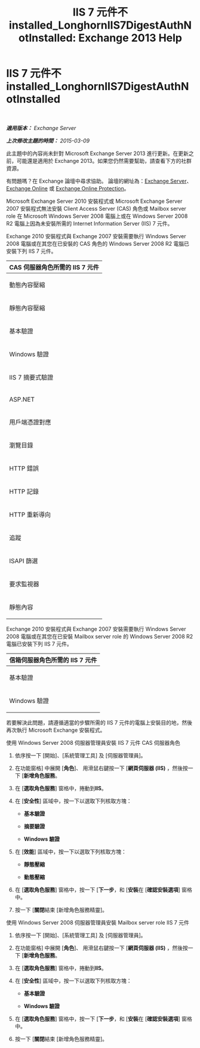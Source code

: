 ﻿---
title: 'IIS 7 元件不 installed_LonghornIIS7DigestAuthNotInstalled: Exchange 2013 Help'
TOCTitle: IIS 7 元件不 installed_LonghornIIS7DigestAuthNotInstalled
ms:assetid: 5c0523d3-f1ba-4197-9c9f-715673dc1436
ms:mtpsurl: https://technet.microsoft.com/zh-tw/library/ms.exch.setupreadiness.longhorniis7digestauthnotinstalled(v=EXCHG.150)
ms:contentKeyID: 50473269
ms.date: 05/21/2018
mtps_version: v=EXCHG.150
ms.translationtype: MT
---

# IIS 7 元件不 installed\_LonghornIIS7DigestAuthNotInstalled

 

_**適用版本：** Exchange Server_

_**上次修改主題的時間：** 2015-03-09_

此主題中的內容尚未針對 Microsoft Exchange Server 2013 進行更新。在更新之前，可能還是適用於 Exchange 2013。如果您仍然需要幫助，請查看下方的社群資源。

有問題嗎？在 Exchange 論壇中尋求協助。 論壇的網址為：[Exchange Server](https://go.microsoft.com/fwlink/p/?linkid=60612)、 [Exchange Online](https://go.microsoft.com/fwlink/p/?linkid=267542) 或 [Exchange Online Protection](https://go.microsoft.com/fwlink/p/?linkid=285351)。

Microsoft Exchange Server 2010 安裝程式或 Microsoft Exchange Server 2007 安裝程式無法安裝 Client Access Server (CAS) 角色或 Mailbox server role 在 Microsoft Windows Server 2008 電腦上或在 Windows Server 2008 R2 電腦上因為未安裝所需的 Internet Information Server (IIS) 7 元件。

Exchange 2010 安裝程式與 Exchange 2007 安裝需要執行 Windows Server 2008 電腦或在其您在已安裝的 CAS 角色的 Windows Server 2008 R2 電腦已安裝下列 IIS 7 元件。


<table>
<colgroup>
<col style="width: 100%" />
</colgroup>
<thead>
<tr class="header">
<th><strong>CAS 伺服器角色所需的 IIS 7 元件</strong></th>
</tr>
</thead>
<tbody>
<tr class="odd">
<td><p>動態內容壓縮</p></td>
</tr>
<tr class="even">
<td><p>靜態內容壓縮</p></td>
</tr>
<tr class="odd">
<td><p>基本驗證</p></td>
</tr>
<tr class="even">
<td><p>Windows 驗證</p></td>
</tr>
<tr class="odd">
<td><p>IIS 7 摘要式驗證</p></td>
</tr>
<tr class="even">
<td><p>ASP.NET</p></td>
</tr>
<tr class="odd">
<td><p>用戶端憑證對應</p></td>
</tr>
<tr class="even">
<td><p>瀏覽目錄</p></td>
</tr>
<tr class="odd">
<td><p>HTTP 錯誤</p></td>
</tr>
<tr class="even">
<td><p>HTTP 記錄</p></td>
</tr>
<tr class="odd">
<td><p>HTTP 重新導向</p></td>
</tr>
<tr class="even">
<td><p>追蹤</p></td>
</tr>
<tr class="odd">
<td><p>ISAPI 篩選</p></td>
</tr>
<tr class="even">
<td><p>要求監視器</p></td>
</tr>
<tr class="odd">
<td><p>靜態內容</p></td>
</tr>
</tbody>
</table>


Exchange 2010 安裝程式與 Exchange 2007 安裝需要執行 Windows Server 2008 電腦或在其您在已安裝 Mailbox server role 的 Windows Server 2008 R2 電腦已安裝下列 IIS 7 元件。


<table>
<colgroup>
<col style="width: 100%" />
</colgroup>
<thead>
<tr class="header">
<th><strong>信箱伺服器角色所需的 IIS 7 元件</strong></th>
</tr>
</thead>
<tbody>
<tr class="odd">
<td><p>基本驗證</p></td>
</tr>
<tr class="even">
<td><p>Windows 驗證</p></td>
</tr>
</tbody>
</table>


若要解決此問題，請遵循適當的步驟所需的 IIS 7 元件的電腦上安裝目的地，然後再次執行 Microsoft Exchange 安裝程式。

使用 Windows Server 2008 伺服器管理員安裝 IIS 7 元件 CAS 伺服器角色

1.  依序按一下 \[開始\]、\[系統管理工具\] 及 \[伺服器管理員\]。

2.  在功能窗格\] 中展開 \[**角色**\]、 用滑鼠右鍵按一下 \[**網頁伺服器 (IIS)** ，然後按一下 \[**新增角色服務**。

3.  在 \[**選取角色服務**\] 窗格中，捲動到**IIS**。

4.  在 \[**安全性**\] 區域中，按一下以選取下列核取方塊：
    
      - **基本驗證**
    
      - **摘要驗證**
    
      - **Windows 驗證**

5.  在 \[**效能**\] 區域中，按一下以選取下列核取方塊：
    
      - **靜態壓縮**
    
      - **動態壓縮**

6.  在 \[**選取角色服務**\] 窗格中，按一下 \[**下一步**，和 \[**安裝**在 \[**確認安裝選項**\] 窗格中。

7.  按一下 \[**關閉**結束 \[新增角色服務精靈\]。

使用 Windows Server 2008 伺服器管理員安裝 Mailbox server role IIS 7 元件

1.  依序按一下 \[開始\]、\[系統管理工具\] 及 \[伺服器管理員\]。

2.  在功能窗格\] 中展開 \[**角色**\]、 用滑鼠右鍵按一下 \[**網頁伺服器 (IIS)** ，然後按一下 \[**新增角色服務**。

3.  在 \[**選取角色服務**\] 窗格中，捲動到**IIS**。

4.  在 \[**安全性**\] 區域中，按一下以選取下列核取方塊：
    
      - **基本驗證**
    
      - **Windows 驗證**

5.  在 \[**選取角色服務**\] 窗格中，按一下 \[**下一步**，和 \[**安裝**在 \[**確認安裝選項**\] 窗格中。

6.  按一下 \[**關閉**結束 \[新增角色服務精靈\]。


